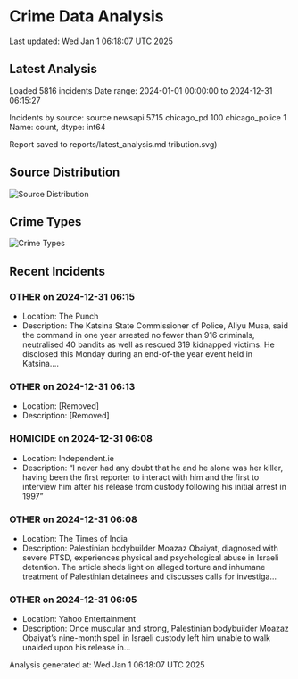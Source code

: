 # Crime Data Analysis
Last updated: Wed Jan  1 06:18:07 UTC 2025

## Latest Analysis

Loaded 5816 incidents
Date range: 2024-01-01 00:00:00 to 2024-12-31 06:15:27

Incidents by source:
source
newsapi           5715
chicago_pd         100
chicago_police       1
Name: count, dtype: int64

Report saved to reports/latest_analysis.md
tribution.svg)

## Source Distribution
![Source Distribution](images/source_distribution.svg)

## Crime Types
![Crime Types](images/crime_types.svg)

## Recent Incidents

### OTHER on 2024-12-31 06:15
- Location: The Punch
- Description: The Katsina State Commissioner of Police, Aliyu Musa, said the command in one year arrested no fewer than 916 criminals, neutralised 40 bandits as well as rescued 319 kidnapped victims. He disclosed this Monday during an end-of-the year event held in Katsina.…


### OTHER on 2024-12-31 06:13
- Location: [Removed]
- Description: [Removed]


### HOMICIDE on 2024-12-31 06:08
- Location: Independent.ie
- Description: “I never had any doubt that he and he alone was her killer, having been the first reporter to interact with him and the first to interview him after his release from custody following his initial arrest in 1997”


### OTHER on 2024-12-31 06:08
- Location: The Times of India
- Description: Palestinian bodybuilder Moazaz Obaiyat, diagnosed with severe PTSD, experiences physical and psychological abuse in Israeli detention. The article sheds light on alleged torture and inhumane treatment of Palestinian detainees and discusses calls for investiga…


### OTHER on 2024-12-31 06:05
- Location: Yahoo Entertainment
- Description: Once muscular and strong, Palestinian bodybuilder Moazaz Obaiyat’s nine-month spell in Israeli custody left him unable to walk unaided upon his release in...

Analysis generated at: Wed Jan  1 06:18:07 UTC 2025
